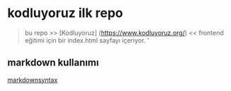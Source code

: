 # kodluyoruz ilk repo

> bu repo >> [Kodluyoruz] (https://www.kodluyoruz.org/) << frontend eğitimi için bir index.html sayfayı içeriyor.
 '

## markdown kullanımı

[markdownsyntax](https://www.markdownguide.org/basic-syntax/)

